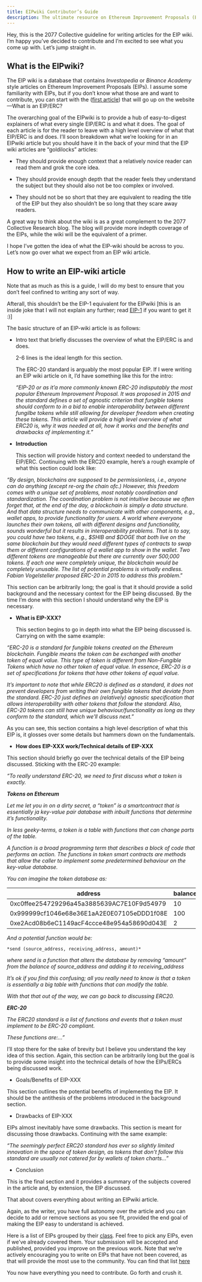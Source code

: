 ```yaml
---
title: EIPwiki Contributor’s Guide
description: The ultimate resource on Ethereum Improvement Proposals (EIPs) for research nerds.
---
```


Hey, this is the 2077 Collective guideline for writing articles for the EIP wiki. I’m happy you’ve decided to contribute and I’m excited to see what you come up with. Let’s jump straight in.

## What is the EIPwiki?

The EIP wiki is a database that contains *Investopedia* or *Binance Academy* style articles on Ethereum Improvement Proposals (EIPs). I assume some familiarity with EIPs, but if you don’t know what those are and want to contribute, you can start with the ([first article](https://eips.wiki/)) that will go up on the website—What is an EIP/ERC?

The overarching goal of the EIPwiki is to provide a hub of easy-to-digest explainers of what every single EIP/ERC is and what it does. The goal of each article is for the reader to leave with a high level overview of what that EIP/ERC is and does. I’ll soon breakdown what we’re looking for in an EIPwiki article but you should have it in the back of your mind that the EIP wiki articles are “goldilocks” articles:

* They should provide enough context that a relatively novice reader can read them and grok the core idea.

* They should provide enough depth that the reader feels they understand the subject but they should also not be too complex or involved.

* They should not be so short that they are equivalent to reading the title of the EIP but they also shouldn’t be so long that they scare away readers.

A great way to think about the wiki is as a great complement to the 2077 Collective Research blog. The blog will provide more indepth coverage of the EIPs, while the wiki will be the equivalent of a primer.

I hope I’ve gotten the idea of what the EIP-wiki should be across to you. Let’s now go over what we expect from an EIP wiki article.

## How to write an EIP-wiki article

Note that as much as this is a guide, I will do my best to ensure that you don’t feel confined to writing any sort of way.

Afterall, this shouldn’t be the EIP-1 equivalent for the EIPwiki [this is an inside joke that I will not explain any further; read [EIP-1](https://github.com/ethereum/EIPs/blob/master/EIPS/eip-1.md) if you want to get it :)]

The basic structure of an EIP-wiki article is as follows:

- Intro text that briefly discusses the overview of what the EIP/ERC is and does.
    
    2-6 lines is the ideal length for this section.
    
    The ERC-20 standard is arguably the most popular EIP. If I were writing an EIP wiki article on it, I’d have something like this for the intro:
    
    *“EIP-20 or as it’a more commonly known ERC-20 indisputably the most popular Ethereum Improvement Proposal. It was proposed in 2015 and the standard defines a set of agnostic criterion that fungible tokens should conform to in a bid to enable interoperability between different fungilbe tokens while still allowing for developer freedom when creating these tokens. This article will provide a high level overview of what ERC20 is, why it was needed at all, how it works and the benefits and drawbacks of implementing it.”*
    
- **Introduction**
    
    This section will provide history and context needed to understand the EIP/ERC. Continuing with the ERC20 example, here’s a rough example of what this section could look like:
    

*“By design, blockchains are supposed to be permissionless, i.e., anyone can do anything (except re-org the chain ofc.) However, this freedom comes with a unique set of problems, most notably coordination and standardization. The coordination problem is not intuitive because we often forget that, at the end of the day, a blockchain is simply a data structure. And that data structure needs to communicate with other components, e.g., wallet apps, to provide functionality for users. A world where everyone launches their own tokens, all with different designs and functionality, sounds wonderful but it results in interoperability problems. That is to say, you could have two tokens, e.g., $SHIB and $DOGE that both live on the same blockchain but they would need different types of contracts to swap them or different configurations of a wallet app to show in the wallet. Two different tokens are manageable but there are currently over 500,000 tokens. If each one were completely unique, the blockchain would be completely unusable. The list of potential problems is virtually endless. Fabian Vogelsteller proposed ERC-20 in 2015 to address this problem*.”

This section can be arbitrarily long; the goal is that it should provide a solid background and the necessary context for the EIP being discussed. By the time I’m done with this section I should understand why the EIP is necessary.

- **What is EIP-XXX?**
    
    This section begins to go in depth into what the EIP being discussed is. Carrying on with the same example:
    

*“ERC-20 is a standard for fungible tokens created on the Ethereum blockchain. Fungible means the token can be exchanged with another token of equal value. This type of token is different from Non-Fungible Tokens which have no other token of equal value. In essence, ERC-20 is a set of specifications for tokens that have other tokens of equal value.*

*It’s important to note that while ERC20 is defined as a standard, it does not prevent developers from writing their own fungible tokens that deviate from the standard. ERC-20 just defines an (relatively) agnostic specification that allows interoperability with other tokens that follow the standard. Also, ERC-20 tokens can still have unique behaviour/functionality as long as they conform to the standard, which we’ll discuss next.”*

As you can see, this section contains a high level description of what this EIP is, it glosses over some details but hammers down on the fundamentals.

- **How does EIP-XXX work/Technical details of EIP-XXX**

This section should briefly go over the technical details of the EIP being discussed. Sticking with the ERC-20 example:

*“To really understand ERC-20, we need to first discuss what a token is exactly.*

***Tokens on Ethereum***

*Let me let you in on a dirty secret, a “token” is a smartcontract that is essentially ja key-value pair database with inbuilt functions that determine it’s functionality.*

*In less geeky-terms, a token is a table with functions that can change parts of the table.*

*A function is a broad programming term that describes a block of code that performs an action. The functions in token smart contracts are methods that allow the caller to implement some predetermined behaviour on the key-value database.*

*You can imagine the token database as:*

| address | balance |
| --- | --- |
| 0xc0ffee254729296a45a3885639AC7E10F9d54979 | 10 |
| 0x999999cf1046e68e36E1aA2E0E07105eDDD1f08E | 100 |
| 0xe2Acd08b6eC1149acF4ccce48e954a58690d043E | 2 |

*And a potential function would be:*

`*send (source_address, receiving_address, amount)*`

*where send is a function that alters the database by removing “amount” from the balance of source_address and adding it to receiving_address*

*It’s ok if you find this confusing; all you really need to know is that a token is essentially a big table with functions that can modify the table.*

*With that that out of the way, we can go back to discussing ERC20.*

***ERC-20***

*The ERC20 standard is a list of functions and events that a token must implement to be ERC-20 compliant.*

*These functions are:…”*

I’ll stop there for the sake of brevity but I believe you understand the key idea of this section. Again, this section can be arbitrarily long but the goal is to provide some insight into the technical details of how the EIPs/ERCs being discussed work.

- Goals/Benefits of EIP-XXX

This section outlines the potential benefits of implementing the EIP. It should be the antithesis of the problems introduced in the background section.

- Drawbacks of EIP-XXX

EIPs almost inevitably have some drawbacks. This section is meant for discussing those drawbacks. Continuing with the same example:

*“The seemingly perfect ERC20 standard has ever so slightly limited innovation in the space of token design, as tokens that don’t follow this standard are usually not catered for by wallets of token charts…”*

- Conclusion

This is the final section and it provides a summary of the subjects covered in the article and, by extension, the EIP discussed.

That about covers everything about writing an EIPwiki article.

Again, as the writer, you have full autonomy over the article and you can decide to add or remove sections as you see fit, provided the end goal of making the EIP easy to understand is achieved.

Here is a list of EIPs grouped by their [class](https://eips.ethereum.org/)*.* Feel free to pick any EIPs, even if we’ve already covered them. Your submission will be accepted and published, provided you improve on the previous work. Note that we’re actively encouraging you to write on EIPs that have not been covered, as that will provide the most use to the community. You can find that list [here](https://docs.google.com/document/d/1kd5jghPr4yJNV675XBjhmlYKr4uJajaT13u-WqWrVck/edit?usp=sharing)

You now have everything you need to contribute. Go forth and crush it.